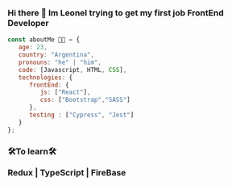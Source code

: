 ### Hi there 👋 Im Leonel trying to get my first job FrontEnd Developer 

```javascript
const aboutMe 👨‍💻 = {
   age: 23,
   country: "Argentina",
   pronouns: "he" | "him",
   code: [Javascript, HTML, CSS],
   technologies: {
      frontEnd: {
         js: ["React"],
         css: ["Bootstrap","SASS"]
      },
      testing : ["Cypress", "Jest"]
   }    
};
```
<h3>🛠To learn🛠</>
   
 <p> Redux | TypeScript | FireBase</p>
